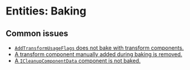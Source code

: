 # Entities: Baking
## Common issues
- [`AddTransformUsageFlags` does not bake with transform components.](Baking/Static%20Entities.md)
- [A transform component manually added during baking is removed.](Baking/Transform%20Components.md)
- [A `ICleanupComponentData` component is not baked.](Baking/ICleanupComponentData.md)

